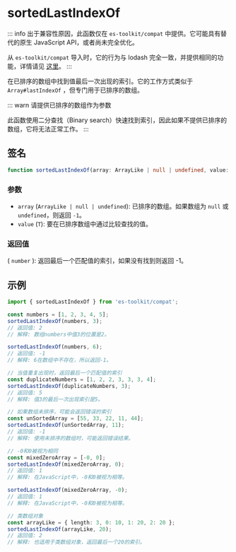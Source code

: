 # sortedLastIndexOf

::: info
出于兼容性原因，此函数仅在 `es-toolkit/compat` 中提供。它可能具有替代的原生 JavaScript API，或者尚未完全优化。

从 `es-toolkit/compat` 导入时，它的行为与 lodash 完全一致，并提供相同的功能，详情请见 [这里](../../../compatibility.md)。
:::

在已排序的数组中找到值最后一次出现的索引。它的工作方式类似于 `Array#lastIndexOf` ，但专门用于已排序的数组。

::: warn
请提供已排序的数组作为参数

此函数使用二分查找（Binary search）快速找到索引，因此如果不提供已排序的数组，它将无法正常工作。
:::

## 签名

```typescript
function sortedLastIndexOf(array: ArrayLike | null | undefined, value: T): number;
```

### 参数

- `array` (`ArrayLike | null | undefined`): 已排序的数组。如果数组为 `null` 或 `undefined`，则返回 `-1`。
- `value` (`T`): 要在已排序数组中通过比较查找的值。

### 返回值

( `number` ): 返回最后一个匹配值的索引，如果没有找到则返回 -1。

## 示例

```typescript
import { sortedLastIndexOf } from 'es-toolkit/compat';

const numbers = [1, 2, 3, 4, 5];
sortedLastIndexOf(numbers, 3);
// 返回值: 2
// 解释: 数组numbers中值3的位置是2。

sortedLastIndexOf(numbers, 6);
// 返回值: -1
// 解释: 6在数组中不存在，所以返回-1。

// 当值重复出现时，返回最后一个匹配值的索引
const duplicateNumbers = [1, 2, 2, 3, 3, 3, 4];
sortedLastIndexOf(duplicateNumbers, 3);
// 返回值: 5
// 解释: 值3的最后一次出现索引是5。

// 如果数组未排序，可能会返回错误的索引
const unSortedArray = [55, 33, 22, 11, 44];
sortedLastIndexOf(unSortedArray, 11);
// 返回值: -1
// 解释: 使用未排序的数组时，可能返回错误结果。

// -0和0被视为相同
const mixedZeroArray = [-0, 0];
sortedLastIndexOf(mixedZeroArray, 0);
// 返回值: 1
// 解释: 在JavaScript中，-0和0被视为相等。

sortedLastIndexOf(mixedZeroArray, -0);
// 返回值: 1
// 解释: 在JavaScript中，-0和0被视为相等。

// 类数组对象
const arrayLike = { length: 3, 0: 10, 1: 20, 2: 20 };
sortedLastIndexOf(arrayLike, 20);
// 返回值: 2
// 解释: 也适用于类数组对象，返回最后一个20的索引。
```
